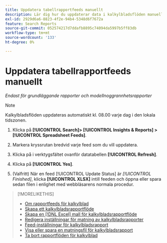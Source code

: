 ```yaml
---
title: Uppdatera tabellrapportfeeds manuellt
description: Lär dig hur du uppdaterar data i kalkylbladsflöden manuellt.
exl-id: 2929d6a6-8823-4f2e-94b4-5348d6f7672a
feature: Search Reports
source-git-commit: 052574217d7ddafb8895c74094da5997b5ff83db
workflow-type: tm+mt
source-wordcount: '133'
ht-degree: 0%

---
```


# Uppdatera tabellrapportfeeds manuellt

*Endast för grundläggande rapporter och modellnoggrannhetsrapporter*

>[!NOTE]
>
>Kalkylbladsflöden uppdateras automatiskt kl. 08.00 varje dag i den lokala tidszonen.

1. Klicka på **[!UICONTROL Search]> [!UICONTROL Insights & Reports] >[!UICONTROL Spreadsheet Feeds]**.

1. Markera kryssrutan bredvid varje feed som du vill uppdatera.

1. Klicka på i verktygsfältet ovanför datatabellen **[!UICONTROL Refresh]**.

1. Klicka på **[!UICONTROL Yes]**.

1. (Valfritt) När en feed [!UICONTROL Update Status] är *[!UICONTROL Finished]*, klicka **[!UICONTROL XLSX]** intill feeden och öppna eller spara sedan filen i enlighet med webbläsarens normala procedur.

>[!MORELIKETHIS]
>
>* [Om rapportfeeds för kalkylblad](spreadsheet-feed-about.md)
>* [Skapa ett kalkylbladsrapportflöde](spreadsheet-feed-create.md)
>* [Skapa en [!DNL Excel] mall för kalkylbladsrapportflöde](spreadsheet-feed-create-excel-template.md)
>* [Redigera inställningar för matning av kalkylbladsrapporter](spreadsheet-feed-edit.md)
>* [Feed-inställningar för kalkylbladsrapport](spreadsheet-feed-settings.md)
>* [Visa eller spara en matningsfil för kalkylbladsrapport](spreadsheet-feed-view-or-save.md)
>* [Ta bort rapportflöden för kalkylblad](spreadsheet-feed-delete.md)
